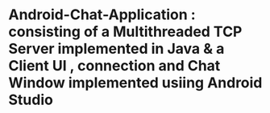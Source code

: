 # Android-Chat-Application : consisting of a Multithreaded TCP Server implemented in Java & a Client UI , connection and Chat Window implemented usiing Android Studio
